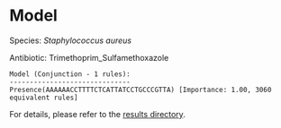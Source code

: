 
# Model

Species: *Staphylococcus aureus*

Antibiotic: Trimethoprim_Sulfamethoxazole

```
Model (Conjunction - 1 rules):
------------------------------
Presence(AAAAAACCTTTTCTCATTATCCTGCCCGTTA) [Importance: 1.00, 3060 equivalent rules]

```

For details, please refer to the [results directory](../../../../../results/scm_b/staphylococcus%20aureus/trimethoprim_sulfamethoxazole/repeat_8/).


